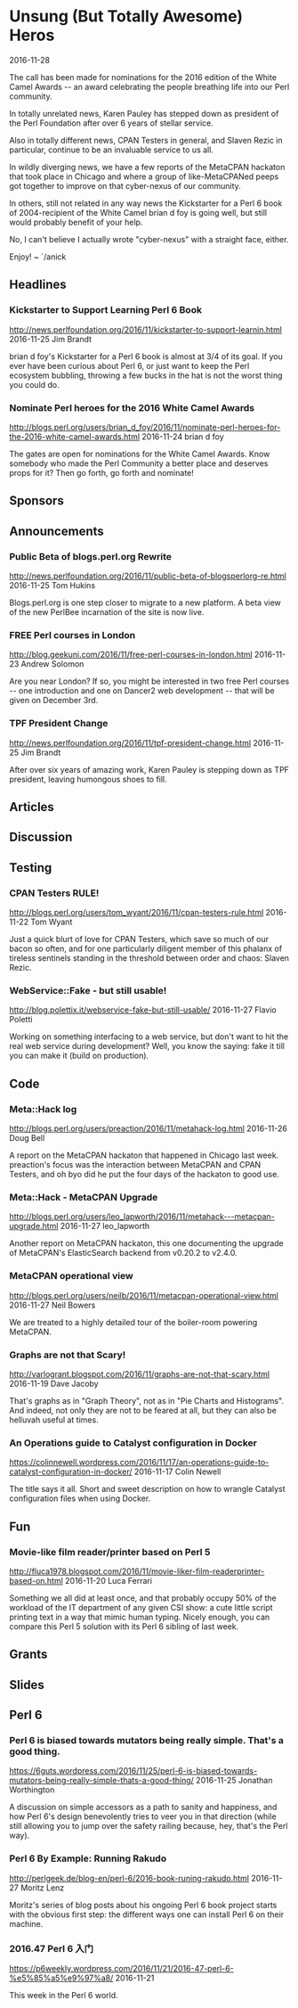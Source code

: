# Unsung (But Totally Awesome) Heros
2016-11-28

The call has been made for nominations for the 2016 edition of the White Camel
Awards -- an award celebrating the people breathing life into our Perl
community. 

In totally unrelated news, Karen Pauley has stepped down
as president of the Perl Foundation after over 6 years of stellar
service. 

Also in totally different news, CPAN Testers in general, and Slaven
Rezic in particular, continue to be  an invaluable service to us all.

In wildly diverging news, we have a few reports of the MetaCPAN hackaton that
took place in Chicago and where a group of like-MetaCPANed peeps got
together to improve on that cyber-nexus of our community. 

In others, still not
related in any way news the Kickstarter for a Perl 6 book of 
2004-recipient of the White Camel brian d foy is going well, but still would
probably benefit of your help.

No, I can't believe I actually wrote "cyber-nexus" with a straight face,
either. 

Enjoy! ~ `/anick

## Headlines

### Kickstarter to Support Learning Perl 6 Book
http://news.perlfoundation.org/2016/11/kickstarter-to-support-learnin.html
2016-11-25
Jim Brandt

brian d foy's Kickstarter for a Perl 6 book is almost at 3/4 of its goal.
If you ever have been curious about Perl 6, or just want to keep the 
Perl ecosystem bubbling, throwing a few bucks in the hat is not the worst
thing you could do.



### Nominate Perl heroes for the 2016 White Camel Awards
http://blogs.perl.org/users/brian_d_foy/2016/11/nominate-perl-heroes-for-the-2016-white-camel-awards.html
2016-11-24
brian d foy

The gates are open for nominations for the White Camel Awards. Know somebody
who made the Perl Community a better place and deserves props for it? Then go
forth, go forth and nominate!



## Sponsors

## Announcements

### Public Beta of blogs.perl.org Rewrite
http://news.perlfoundation.org/2016/11/public-beta-of-blogsperlorg-re.html
2016-11-25
Tom Hukins

Blogs.perl.org is one step closer to migrate to a new platform. A
beta view of the new PerlBee incarnation of the site is now live.


### FREE Perl courses in London
http://blog.geekuni.com/2016/11/free-perl-courses-in-london.html
2016-11-23
Andrew Solomon

Are you near London? If so, you might be interested in two free Perl 
courses -- one introduction and one on Dancer2 web development -- that 
will be given on December 3rd.

### TPF President Change
http://news.perlfoundation.org/2016/11/tpf-president-change.html
2016-11-25
Jim Brandt

After over six years of amazing work, Karen Pauley is stepping down
as TPF president, leaving humongous shoes to fill.


## Articles


## Discussion


## Testing

### CPAN Testers RULE!
http://blogs.perl.org/users/tom_wyant/2016/11/cpan-testers-rule.html
2016-11-22
Tom Wyant

Just a quick blurt of love for CPAN Testers, which save so much of our bacon
so often, and for one particularly diligent member of this phalanx of tireless 
sentinels standing in the threshold between order and chaos: Slaven Rezic. 

### WebService::Fake - but still usable!
http://blog.polettix.it/webservice-fake-but-still-usable/
2016-11-27
Flavio Poletti

Working on something interfacing to a web service, but don't want to hit the
real web service during development? Well, you know the saying: fake it till
you can make it (build on production).

## Code


### Meta::Hack log
http://blogs.perl.org/users/preaction/2016/11/metahack-log.html
2016-11-26
Doug Bell

A report on the MetaCPAN hackaton that happened in Chicago last week.
preaction's focus was the interaction between MetaCPAN and CPAN Testers,
and oh byo did he put the four days of the hackaton to good use. 


### Meta::Hack - MetaCPAN Upgrade
http://blogs.perl.org/users/leo_lapworth/2016/11/metahack---metacpan-upgrade.html
2016-11-27
leo_lapworth

Another report on MetaCPAN  hackaton, this one documenting the upgrade of
MetaCPAN's ElasticSearch backend from v0.20.2 to v2.4.0.



### MetaCPAN operational view
http://blogs.perl.org/users/neilb/2016/11/metacpan-operational-view.html
2016-11-27
Neil Bowers

We are treated to a highly detailed tour of the boiler-room powering MetaCPAN.



### Graphs are not that Scary!
http://varlogrant.blogspot.com/2016/11/graphs-are-not-that-scary.html
2016-11-19
Dave Jacoby

That's graphs as in "Graph Theory", not as in "Pie Charts and Histograms".
And indeed, not only they are not to be feared at all, but they can also be
helluvah useful at times. 


### An Operations guide to Catalyst configuration in Docker
https://colinnewell.wordpress.com/2016/11/17/an-operations-guide-to-catalyst-configuration-in-docker/
2016-11-17
Colin Newell

The title says it all. Short and sweet description on how to wrangle
Catalyst configuration files when using Docker.




## Fun



### Movie-like film reader/printer based on Perl 5
http://fluca1978.blogspot.com/2016/11/movie-liker-film-readerprinter-based-on.html
2016-11-20
Luca Ferrari

Something we all did at least once, and that probably occupy 50% of
the workload of the IT department of any given CSI show: a cute little 
script printing text in a way that mimic human typing. Nicely enough, you
can compare this Perl 5 solution with its Perl 6 sibling of last week.


## Grants

## Slides

## Perl 6

### Perl 6 is biased towards mutators being really simple. That's a good thing.
https://6guts.wordpress.com/2016/11/25/perl-6-is-biased-towards-mutators-being-really-simple-thats-a-good-thing/
2016-11-25
Jonathan Worthington

A discussion on simple accessors as a path to sanity and happiness, and how 
Perl 6's design benevolently tries to veer you in that direction (while still
allowing you to jump over the safety railing because, hey, that's the Perl
way).

### Perl 6 By Example: Running Rakudo
http://perlgeek.de/blog-en/perl-6/2016-book-runing-rakudo.html
2016-11-27
Moritz Lenz

Moritz's series of blog posts about his ongoing Perl 6 book project starts
with the obvious first step: the different ways one can install Perl 6 
on their machine.



### 2016.47 Perl 6 入门
https://p6weekly.wordpress.com/2016/11/21/2016-47-perl-6-%e5%85%a5%e9%97%a8/
2016-11-21

This week in the Perl 6 world.
